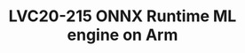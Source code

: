 ---
categories:
- lvc20
description: ONNX Runtime is an open source machine learning inference engine focused
  on running the widely adopted Open Neural Network Exchange (ONNX) format models
  with best performance.<br /> This session will introduce the ONNX format and the
  ONNX Runtime project and will provide details about the new ACL and ArmNN execution
  providers for Arm architecture recently accepted upstrem, specific optimizations
  and future work.
image: /assets/images/featured-images/lvc20/LVC20-215.png
session_id: LVC20-215
session_room: '[Track 3] DataCenter'
session_slot:
  end_time: 2020-09-23 12:10
  start_time: 2020-09-23 11:45
session_speakers:
- speaker_bio: Mihai (Mike) Caraman PhD is a machine learning architect for application
    processors and microcontrollers at NXP Semiconductors. He earned a bachelor&#39;s
    degree in Mathematics and Informatics in &#39;97 with a thesis on artificial neural
    networks. After a 10 years detour in the beautiful world of virtualization, with
    contributions to the Linux kernel open source project, definition of next-gen
    networking SoCs, presentations at KVM Forum and Embedded World conferences, he
    returned to his first love. He is interested in everything related to machine
    learning, in particular deep learning, from hardware accelerators, neural networks
    architectures, optimizations and security, frameworks, exchange formats, edge
    and cloud service blending.
  speaker_company: NXP Semiconductors
  speaker_image: http://avatars.sched.co/1/e4/4370053/avatar.jpg.320x320px.jpg?819
  speaker_name: Mike Caraman
  speaker_position: Machine Learning Architect, NXP
  speaker_role: speaker
session_track: Machine Learning/AI
tag: session
tags: Machine Learning/AI
title: LVC20-215 ONNX Runtime ML engine on Arm
---